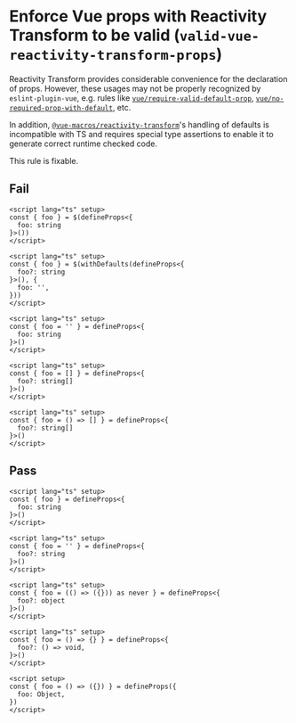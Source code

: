 # Enforce Vue props with Reactivity Transform to be valid (`valid-vue-reactivity-transform-props`)

Reactivity Transform provides considerable convenience for the declaration of props. However, these usages may not be properly recognized by `eslint-plugin-vue`, e.g. rules like [`vue/require-valid-default-prop`](https://eslint.vuejs.org/rules/require-valid-default-prop.html), [`vue/no-required-prop-with-default`](https://eslint.vuejs.org/rules/no-required-prop-with-default.html), etc.

In addition, [`@vue-macros/reactivity-transform`](http://npmjs.com/package/@vue-macros/reactivity-transform)'s handling of defaults is incompatible with TS and requires special type assertions to enable it to generate correct runtime checked code.

This rule is fixable.

## Fail

```vue
<script lang="ts" setup>
const { foo } = $(defineProps<{
  foo: string
}>())
</script>
```

```vue
<script lang="ts" setup>
const { foo } = $(withDefaults(defineProps<{
  foo?: string
}>(), {
  foo: '',
}))
</script>
```

```vue
<script lang="ts" setup>
const { foo = '' } = defineProps<{
  foo: string
}>()
</script>
```

```vue
<script lang="ts" setup>
const { foo = [] } = defineProps<{
  foo?: string[]
}>()
</script>
```

```vue
<script lang="ts" setup>
const { foo = () => [] } = defineProps<{
  foo?: string[]
}>()
</script>
```

## Pass

```vue
<script lang="ts" setup>
const { foo } = defineProps<{
  foo: string
}>()
</script>
```

```vue
<script lang="ts" setup>
const { foo = '' } = defineProps<{
  foo?: string
}>()
</script>
```

```vue
<script lang="ts" setup>
const { foo = (() => ({})) as never } = defineProps<{
  foo?: object
}>()
</script>
```

```vue
<script lang="ts" setup>
const { foo = () => {} } = defineProps<{
  foo?: () => void,
}>()
</script>
```

```vue
<script setup>
const { foo = () => ({}) } = defineProps({
  foo: Object,
})
</script>
```

